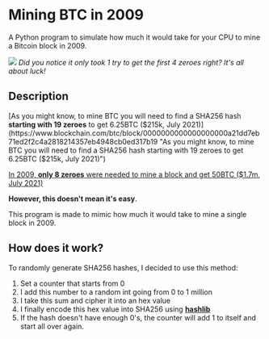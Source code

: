 # Mining BTC in 2009
A Python program to simulate how much it would take for your CPU to mine a Bitcoin block in 2009.

![](https://i.imgur.com/3RSA2cU.gif)
*Did you notice it only took 1 try to get the first 4 zeroes right? It's all about luck!*
## Description
[As you might know, to mine BTC you will need to find a SHA256 hash **starting with 19 zeroes** to get 6.25BTC ($215k, July 2021)](https://www.blockchain.com/btc/block/0000000000000000000a21dd7eb71ed2f2c4a2818214357eb4948cb0ed317b19 "As you might know, to mine BTC you will need to find a SHA256 hash starting with 19 zeroes to get 6.25BTC ($215k, July 2021)")

[In 2009, **only 8 zeroes** were needed to mine a block and get 50BTC ($1.7m, July 2021)](https://www.blockchain.com/btc/block/000000005665d506f6c3ccb5fd98624f9816a8a169f1d2327d1d4d6d3262ad12)

**However, this doesn't mean it's easy**. 

This program is made to mimic how much it would take to mine a single block in 2009.

## How does it work?
To randomly generate SHA256 hashes, I decided to use this method:
1. Set a counter that starts from 0
2. I add this number to a random int going from 0 to 1 million
3. I take this sum and cipher it into an hex value
4. I finally encode this hex value into SHA256 using  **[hashlib](https://docs.python.org/3/library/hashlib.html "hashlib")**
5. If the hash doesn't have enough 0's, the counter will add 1 to itself and start all over again.
